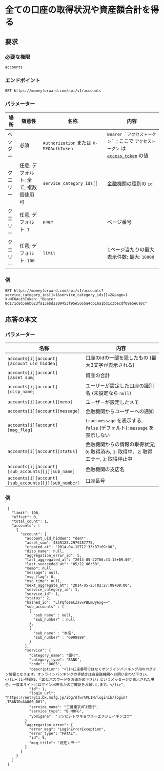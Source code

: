 # 全ての口座の取得状況や資産額合計を得る

## 要求

### 必要な権限

`accounts`

### エンドポイント

```
GET https://moneyforward.com/api/v1/accounts
```

### パラメーター

| 場所 | 随意性 | 名称 | 内容 |
| ---- | ---- | ---- | --- |
| ヘッダー | 必須 | `Authorization` または `X-MFOAuthToken` | ```Bearer `アクセストークン` ```; ここで `アクセストークン` は [`access_token`](token.md) の値 |
| クエリー | 任意; デフォルト: 全て; 複数個使用可 | `service_category_ids[]` | [金融機関の種別](service_categories_index.md)の `id` |
| クエリー | 任意; デフォルト: `1` | `page` | ページ番号 |
| クエリー | 任意; デフォルト: `100` | `limit` | 1ページ当たりの最大表示件数; 最大: `10000` |

### 例

```
GET https://moneyforward.com/api/v1/accounts?service_category_ids[]=1&service_category_ids[]=2&page=1
X-MFOAuthToken: "Bearer 0d171c8d5e6b023fa13ebd2209453f95e566ba4cb16a1bd1c3becdf09e5e6a0c"
```

## 応答の本文

### パラメーター

| 名称 | 内容 |
| ---- | --- |
| `accounts[i][account][account_uid_hidden]` | 口座のidの一部を隠したもの (最大3文字が表示される) |
| `accounts[i][account][asset_sum]` | 資産の合計 |
| `accounts[i][account][disp_name]` | ユーザーが設定した口座の識別名 (未設定なら `null`) |
| `accounts[i][account][memo]` | ユーザーが設定したメモ |
| `accounts[i][account][message]` | 金融機関からユーザーへの通知 |
| `accounts[i][account][msg_flag]` | `true`: `message` を表示する, `false` (デフォルト): `message` を表示しない |
| `accounts[i][account][status]` | 金融機関からの情報の取得状況; `0`: 取得済み, `1`: 取得中、`2`: 取得エラー, `3`: 取得停止中 |
| `accounts[i][account][sub_accounts][j][sub_name]` | 金融機関の支店名 |
| `accounts[i][account][sub_accounts][j][sub_number]` | 口座番号 |
 
### 例

```
 {
   "limit": 100,
   "offset": 0,
   "total_count": 1,
   "accounts": [
     {
       "account": {
         "account_uid_hidden": "dem*",
         "asset_sum": 4839122.2979287775,
         "created_at": "2014-04-19T17:33:37+09:00",
         "disp_name": null,
         "aggregation_error_id": 5,
         "last_aggregated_at": "2014-05-22T06:33:13+09:00",
         "last_succeeded_at": "05/22 06:33",
         "memo": null,
         "message": null,
         "msg_flag": 0,
         "msg_time": null,
         "next_aggregate_at": "2014-05-25T02:27:08+09:00",
         "service_category_id": 1,
         "service_id": 1,
         "status": 2,
         "hashed_id": "LlPqfqeeCZavwPBLmUy6xg==",
         "sub_accounts" : [
           {
             "sub_name" : null,
             "sub_number" : null
           },
           {
             "sub_name" : "本店",
             "sub_number" : "0999999",
           }
         ],
         "service": {
           "category_name": "銀行",
           "category_type": "BANK",
           "code": "0005",
           "description": "<li>口座番号ではなくオンラインバンキング用のログイン情報となります。オンラインバンキングの手続きは各金融機関へお問い合わせ下さい。</li><li>登録後、「IDとパスワードをお確かめ下さい」というメッセージが表示された場合、一度本サイトにログイン出来るかのご確認をお願いします。</li>",
           "id": 1,
           "login_url": "https://entry11.bk.mufg.jp/ibg/dfw/APLIN/loginib/login?_TRANID=AA000_001",
           "service_name": "三菱東京UFJ銀行",
           "service_type": "B_MUFG",
           "yomigana": "ミツビシトウキョウユーエフジェイギンコウ"
         }
         "aggregation_error": {
           "error_msg": "LoginErrorException",
           "error_type": "FATAL",
           "id": 5,
           "msg_title": "設定エラー"
         }
       }
     }
   ]
 }
```

